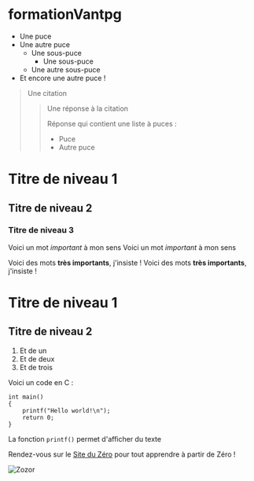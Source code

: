 # formationVantpg
* Une puce
* Une autre puce
    * Une sous-puce
		* Une sous-puce
    * Une autre sous-puce
* Et encore une autre puce !

> Une citation
>
> > Une réponse à la citation
> >
> > Réponse qui contient une liste à puces :
> >
> > * Puce
> > * Autre puce

# Titre de niveau 1

## Titre de niveau 2

### Titre de niveau 3

Voici un mot *important* à mon sens
Voici un mot _important_ à mon sens

Voici des mots **très importants**, j'insiste !
Voici des mots __très importants__, j'insiste !

Titre de niveau 1
=================

Titre de niveau 2
-----------------

1. Et de un
2. Et de deux
3. Et de trois

Voici un code en C :

    int main()
    {
        printf("Hello world!\n");
        return 0;
    }
	
La fonction `printf()` permet d'afficher du texte

Rendez-vous sur le [Site du Zéro](http://www.siteduzero.com) pour tout apprendre à partir de Zéro !

![Zozor](http://uploads.siteduzero.com/files/420001_421000/420263.png)


